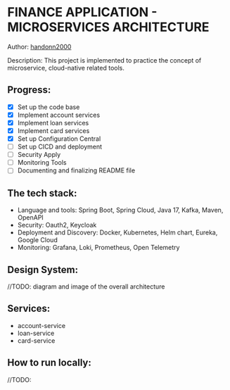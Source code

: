 # FINANCE APPLICATION - MICROSERVICES ARCHITECTURE
Author: [handonn2000](https://github.com/handonn2000)

Description:
This project is implemented to practice the concept of microservice, cloud-native related tools.

## Progress:
- [x] Set up the code base
- [x] Implement account services
- [x] Implement loan services
- [x] Implement card services
- [x] Set up Configuration Central
- [ ] Set up CICD and deployment
- [ ] Security Apply
- [ ] Monitoring Tools
- [ ] Documenting and finalizing README file

## The tech stack:
- Language and tools: Spring Boot, Spring Cloud, Java 17, Kafka, Maven, OpenAPI
- Security: Oauth2, Keycloak
- Deployment and Discovery: Docker, Kubernetes, Helm chart, Eureka, Google Cloud
- Monitoring: Grafana, Loki, Prometheus, Open Telemetry

## Design System:
//TODO: diagram and image of the overall architecture

## Services:
- account-service
- loan-service
- card-service

## How to run locally:
//TODO:
